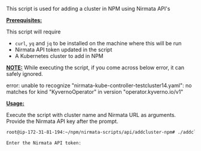 
This script is used for adding a cluster in NPM using Nirmata API's

<ins>**Prerequisites:**</ins>

This script will require
- `curl`, `yq` and `jq` to be installed on the machine where this will be run
- Nirmata API token updated in the script
- A Kubernetes cluster to add in NPM

<ins>**NOTE:**</ins>
While executing the script, if you come across below error, it can safely ignored. 

error: unable to recognize "nirmata-kube-controller-testcluster14.yaml": no matches for kind "KyvernoOperator" in version "operator.kyverno.io/v1"


<ins>**Usage:**</ins>

Execute the script with cluster name and Nirmata URL as arguments. Provide the Nirmata API key after the prompt. 

```sh
root@ip-172-31-81-194:~/npm/nirmata-scripts/api/addcluster-npm# ./addcluster.sh kindtest24 https://nirmata.io 

Enter the Nirmata API token:


```


